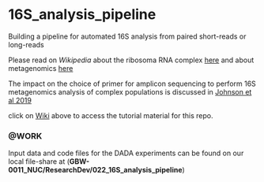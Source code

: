 # 16S_analysis_pipeline

Building a pipeline for automated 16S analysis from paired short-reads or long-reads

Please read on *Wikipedia* about the ribosoma RNA complex [here](https://en.wikipedia.org/wiki/Ribosomal_RNA) and about metagenomics [here](https://en.wikipedia.org/wiki/Metagenomics)

The impact on the choice of primer for amplicon sequencing to perform 16S metagenomics analysis of complex populations is discussed in [Johnson et al 2019](https://doi.org/10.1038/s41467-019-13036-1)

click on [Wiki](https://github.com/Nucleomics-VIB/16S_analysis_pipeline/wiki) above to access the tutorial material for this repo.

### @WORK

Input data and code files for the DADA experiments can be found on our local file-share at (**GBW-0011_NUC/ResearchDev/022_16S_analysis_pipeline**)
